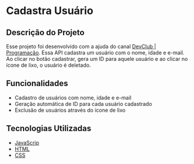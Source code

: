 # Cadastra Usuário

## Descrição do Projeto

Esse projeto foi desenvolvido com a ajuda do canal [DevClub | Programação](https://www.youtube.com/@canaldevclub).
Essa API cadastra um usuário com o nome, idade e e-mail. Ao clicar no botão cadastrar, gera um ID para aquele usuário e ao clicar no ícone de lixo, o usuário é deletado.

## Funcionalidades

- Cadastro de usuários com nome, idade e e-mail
- Geração automática de ID para cada usuário cadastrado
- Exclusão de usuários através do ícone de lixo

## Tecnologias Utilizadas

- [JavaScrip](#)
- [HTML](#)
- [CSS](#)

